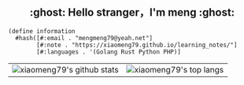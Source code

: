 <h2 align="center">:ghost: Hello stranger，I'm meng :ghost:</h2>

```racket
(define information
  #hash([#:email . "mengmeng79@yeah.net"]
        [#:note . "https://xiaomeng79.github.io/learning_notes/"]
        [#:languages . '(Golang Rust Python PHP)]
```

<table>
  <tr>
    <td><img src="https://github-readme-stats.vercel.app/api?username=xiaomeng79&show_icons=true&theme=Gradient" alt="xiaomeng79's github stats"></td>
    <td><img src="https://github-readme-stats.vercel.app/api/top-langs/?username=xiaomeng79&layout=compact&hide=HTML" alt="xiaomeng79's top langs"></td>
  </tr>
  <!-- <tr>
    <td><img src="https://github-readme-stats.vercel.app/api/wakatime?username=xiaomeng79&layout=compact" alt="xiaomeng79's wakatime stats"></td>
  </tr> -->
</table>

<!-- <p align="center"><img src="https://visitor-badge.laobi.icu/badge?page_id=xiaomeng79.xiaomeng79" alt="visitor badge, start on october 28"/></p> -->
